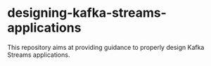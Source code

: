 # designing-kafka-streams-applications
This repository aims at providing guidance to properly design Kafka Streams applications.  

